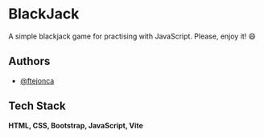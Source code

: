 
# BlackJack

A simple blackjack game for practising with JavaScript. Please, enjoy it! :smile:


## Authors

- [@ftejonca](https://www.github.com/ftejonca)


## Tech Stack

**HTML, CSS, Bootstrap, JavaScript, Vite** 
